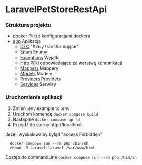 # LaravelPetStoreRestApi

### Struktura projektu

- [docker](../docker-laravel-main/docker) Pliki z konfiguracjami dockera
- [app](src/app)  Aplikacja
    - [DTO](src/app/DTO) "Klasy transformujące"
    - [Enum](src/app/Enum) Enumy
    - [Exceptions](src/app/Exceptions) Wyjątki
    - [Http](src/app/Http) Pliki odpowiadające za warstwę komunikacji
    - [Mappers](src/app/Mappers) Mappery
    - [Models](src/app/Models) Modele
    - [Providers](src/app/Providers) Providers
    - [Services](src/app/Services) Serwisy
### Uruchomienie aplikacji
1. Zmień .env.example to .env
2. Uruchom komendę ```docker compose build```
3. Następnie ```docker compose up -d```
4. Przejdź do storny http://localhost

Jeżeli wyskakiwałby byłąd "access Forbidden"
```
  docker compose run --rm php /bin/sh
  chown -R laravel:laravel /var/www/html
```

Dostęp do commandLine
```docker compose run --rm php /bin/sh```


  

